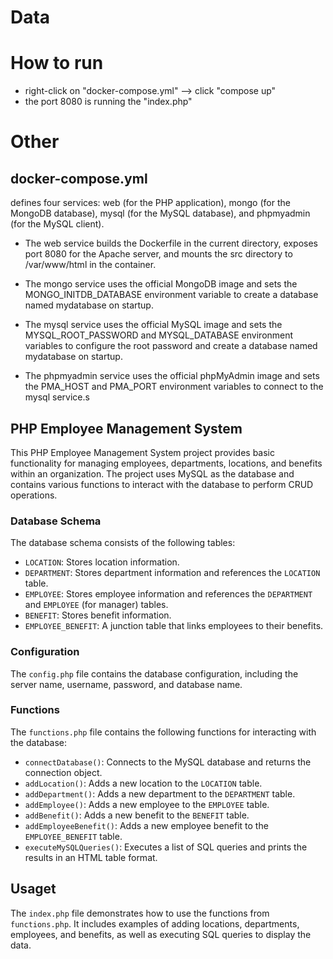 # Data
# How to run 
- right-click on "docker-compose.yml" --> click "compose up" 
- the port 8080 is running the "index.php" 

# Other
## docker-compose.yml 
defines four services: web (for the PHP application), mongo (for the MongoDB database), mysql (for the MySQL database), and phpmyadmin (for the MySQL client).

- The web service builds the Dockerfile in the current directory, exposes port 8080 for the Apache server, and mounts the src directory to /var/www/html in the container.

- The mongo service uses the official MongoDB image and sets the MONGO_INITDB_DATABASE environment variable to create a database named mydatabase on startup.

- The mysql service uses the official MySQL image and sets the MYSQL_ROOT_PASSWORD and MYSQL_DATABASE environment variables to configure the root password and create a database named mydatabase on startup.

- The phpmyadmin service uses the official phpMyAdmin image and sets the PMA_HOST and PMA_PORT environment variables to connect to the mysql service.s

## PHP Employee Management System

This PHP Employee Management System project provides basic functionality for managing employees, departments, locations, and benefits within an organization. The project uses MySQL as the database and contains various functions to interact with the database to perform CRUD operations.

### Database Schema

The database schema consists of the following tables:

- `LOCATION`: Stores location information.
- `DEPARTMENT`: Stores department information and references the `LOCATION` table.
- `EMPLOYEE`: Stores employee information and references the `DEPARTMENT` and `EMPLOYEE` (for manager) tables.
- `BENEFIT`: Stores benefit information.
- `EMPLOYEE_BENEFIT`: A junction table that links employees to their benefits.

### Configuration

The `config.php` file contains the database configuration, including the server name, username, password, and database name.

### Functions

The `functions.php` file contains the following functions for interacting with the database:

- `connectDatabase()`: Connects to the MySQL database and returns the connection object.
- `addLocation()`: Adds a new location to the `LOCATION` table.
- `addDepartment()`: Adds a new department to the `DEPARTMENT` table.
- `addEmployee()`: Adds a new employee to the `EMPLOYEE` table.
- `addBenefit()`: Adds a new benefit to the `BENEFIT` table.
- `addEmployeeBenefit()`: Adds a new employee benefit to the `EMPLOYEE_BENEFIT` table.
- `executeMySQLQueries()`: Executes a list of SQL queries and prints the results in an HTML table format.

## Usaget

The `index.php` file demonstrates how to use the functions from `functions.php`. It includes examples of adding locations, departments, employees, and benefits, as well as executing SQL queries to display the data.


